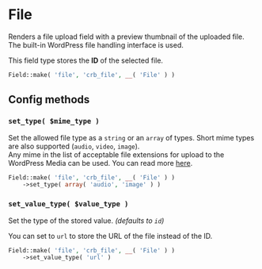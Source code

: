 # File

Renders a file upload field with a preview thumbnail of the uploaded file. The built-in WordPress file handling interface is used.

This field type stores the **ID** of the selected file.

```php
Field::make( 'file', 'crb_file', __( 'File' ) )
```

## Config methods

### `set_type( $mime_type )`

Set the allowed file type as a `string` or an `array` of types. Short mime types are also supported (`audio`, `video`, `image`).  
Any mime in the list of acceptable file extensions for upload to the WordPress Media can be used. You can read more [here](https://developer.wordpress.org/reference/hooks/upload_mimes/).

```php
Field::make( 'file', 'crb_file', __( 'File' ) )
	->set_type( array( 'audio', 'image' ) )
```

### `set_value_type( $value_type )`

Set the type of the stored value. *(defaults to `id`)*

You can set to `url` to store the URL of the file instead of the ID.

```php
Field::make( 'file', 'crb_file', __( 'File' ) )
	->set_value_type( 'url' )
```
